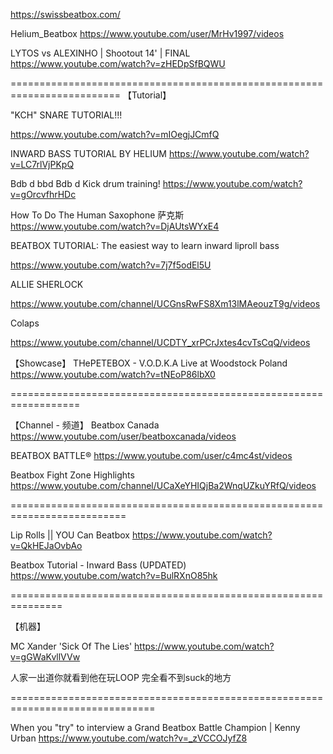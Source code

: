 
https://swissbeatbox.com/

Helium_Beatbox
https://www.youtube.com/user/MrHv1997/videos

LYTOS vs ALEXINHO | Shootout 14' | FINAL
https://www.youtube.com/watch?v=zHEDpSfBQWU 


=========================================================================
【Tutorial】

"KCH" SNARE TUTORIAL!!!

https://www.youtube.com/watch?v=mIOegjJCmfQ

INWARD BASS TUTORIAL BY HELIUM
https://www.youtube.com/watch?v=LC7rlVjPKpQ

Bdb d bbd Bdb d Kick drum training!
https://www.youtube.com/watch?v=gOrcvfhrHDc

How To Do The Human Saxophone  萨克斯
https://www.youtube.com/watch?v=DjAUtsWYxE4 


BEATBOX TUTORIAL: The easiest way to learn inward liproll bass

https://www.youtube.com/watch?v=7j7f5odEl5U 

ALLIE SHERLOCK

https://www.youtube.com/channel/UCGnsRwFS8Xm13lMAeouzT9g/videos 

Colaps

https://www.youtube.com/channel/UCDTY_xrPCrJxtes4cvTsCqQ/videos 

【Showcase】
THePETEBOX - V.O.D.K.A Live at Woodstock Poland
https://www.youtube.com/watch?v=tNEoP86lbX0 


==================================================================

【Channel - 频道】
Beatbox Canada
https://www.youtube.com/user/beatboxcanada/videos 

BEATBOX BATTLE®
https://www.youtube.com/user/c4mc4st/videos 

Beatbox Fight Zone Highlights
https://www.youtube.com/channel/UCaXeYHIQjBa2WnqUZkuYRfQ/videos 

==========================================================================


 Lip Rolls || YOU Can Beatbox
 https://www.youtube.com/watch?v=QkHEJaOvbAo 
 
 
 Beatbox Tutorial - Inward Bass (UPDATED)
 https://www.youtube.com/watch?v=BulRXnO85hk 

===============================================================

【机器】

MC Xander 'Sick Of The Lies'
https://www.youtube.com/watch?v=gGWaKvllVVw   

人家一出道你就看到他在玩LOOP 完全看不到suck的地方

===============================================================================


When you "try" to interview a Grand Beatbox Battle Champion | Kenny Urban
https://www.youtube.com/watch?v=_zVCCOJyfZ8
